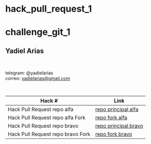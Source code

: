 # hack_pull_request_1

# challenge_git_1

## Yadiel Arias
<br/>

telegram: @yadielarias
<br/>
correo: yadielarias@gmail.com

<br/>


| Hack # | Link |
| ------ | ------ |
| Hack Pull Request repo alfa | [repo principal alfa](https://github.com/DavidCodec/hg_1_alfa) |
| Hack Pull Request repo alfa Fork| [repo fork alfa](https://github.com/ydaco7/hg_1_alfa) |
| Hack Pull Request repo bravo| [repo principal bravo](https://github.com/ydaco7/hg_1_bravo) |
| Hack Pull Request repo bravo Fork| [repo fork bravo](https://github.com/DavidCodec/hg_1_bravo) |
